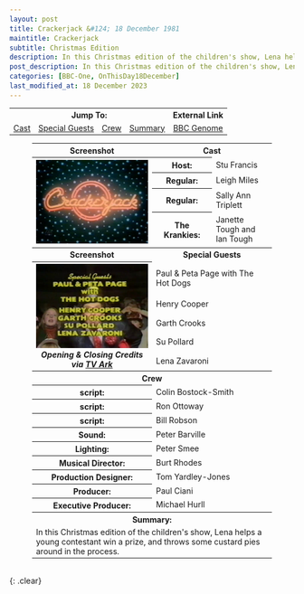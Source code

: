 ```yaml
---
layout: post
title: Crackerjack &#124; 18 December 1981
maintitle: Crackerjack
subtitle: Christmas Edition
description: In this Christmas edition of the children's show, Lena helps a young contestant win a prize, and throws some custard pies around in the process.
post_description: In this Christmas edition of the children's show, Lena helps a young contestant win a prize, and throws some custard pies around in the process.
categories: [BBC-One, OnThisDay18December]
last_modified_at: 18 December 2023
---
```


<table>
<tr align="center">
<th colspan="4">Jump To:</th>
<th>External Link</th>
</tr>

<tr align="center">
<td><a href="#infobox1">Cast</a></td>
<td><a href="#infobox2">Special Guests</a></td>
<td><a href="#infobox3">Crew</a></td>
<td><a href="#infobox4">Summary</a></td>
<td colspan="6"><a class="external-link" href="https://genome.ch.bbc.co.uk/schedules/service_bbc_one_london/1981-12-18#at-16.50">BBC Genome</a></td>
</tr>
</table>

<figure class="fig3">
<table>
<tr id="infobox1"><th>Screenshot</th><th colspan="2">Cast</th></tr>
<tr>
<th rowspan="5" class="top" style="width:50%;"><img src="/assets/images/BBC/1981-12-18-crackerjack-01.png" class="full-width" /></th>
</tr>
<tr><th style="width:25%;">Host:</th> <td>Stu Francis</td></tr>
<tr><th>Regular:</th><td>Leigh Miles</td></tr>
<tr><th>Regular:</th><td>Sally Ann Triplett</td></tr>
<tr><th>The Krankies:</th><td>Janette Tough and Ian Tough</td></tr>

<tr id="infobox2"><th>Screenshot</th><th colspan="2">Special Guests</th></tr>
<tr>
<th rowspan="6" class="top" style="width:50%;"><img src="/assets/images/BBC/1981-12-18-crackerjack-02.png" class="full-width" /><br /><cite>Opening & Closing Credits via <a class="external-link" href="https://tvark.org/crackerjack-4">TV Ark</a></cite></th>
</tr>
<tr><td colspan="3">Paul & Peta Page with The Hot Dogs</td></tr>
<tr><td colspan="2">Henry Cooper</td></tr>
<tr><td colspan="2">Garth Crooks</td></tr>
<tr><td colspan="2">Su Pollard</td></tr>
<tr><td colspan="2">Lena Zavaroni</td></tr>
<tr id="infobox3"><th colspan="3">Crew</th></tr>
<tr><th>script:</th><td colspan="2">Colin Bostock-Smith</td></tr>
<tr><th>script:</th><td colspan="2">Ron Ottoway</td></tr>
<tr><th>script:</th><td colspan="2">Bill Robson</td></tr>
<tr><th>Sound:</th><td colspan="2">Peter Barville</td></tr>
<tr><th>Lighting:</th><td colspan="2">Peter Smee</td></tr>
<tr><th>Musical Director:</th><td colspan="2">Burt Rhodes</td></tr>
<tr><th>Production Designer:</th><td colspan="2">Tom Yardley-Jones</td></tr>
<tr><th>Producer:</th><td colspan="2">Paul Ciani</td></tr>
<tr><th>Executive Producer:</th><td colspan="2">Michael Hurll</td></tr>
<tr id="infobox4" class="split"><th colspan="3">Summary:</th></tr>
<tr><td colspan="3">In this Christmas edition of the children's show, Lena helps a young contestant win a prize, and throws some custard pies around in the process.</td></tr>
</table>
</figure>

<br />{: .clear}

<style>
#infobox4 {scroll-margin-top: -3px;}
</style>

